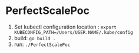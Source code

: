 # PerfectScalePoc

1. Set kubectl configuration location : `export KUBECONFIG_PATH=/Users/USER.NAME/.kube/config`
2. build: `go build .`
3. run: `./PerfectScalePoc`